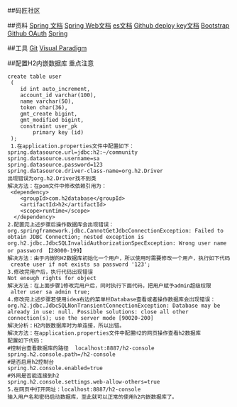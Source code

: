 ##码匠社区

##资料
[Spring 文档](https://spring.io/guides)
[Spring Web文档](https://spring.io/guides/gs/serving-web-content/)
[es文档](https://elasticsearch.cn/explore)
[Github deploy key文档](https://developer.github.com/v3/guides/managing-deploy-keys/#deploy-kys)
[Bootstrap](https://v3.bootcss.com/getting-started/)
[Github OAuth](https://developer.github.com/apps/building-oauth-apps/creating-an-oauth-app/)
[Spring](https://docs.spring.io/spring-boot/docs/)


##工具
[Git](https://git-scm.com/download)
[Visual Paradigm](https://www.visual-paradigm.com)


##配置H2内嵌数据库 重点注意
```
create table user
 (
 	id int auto_increment,
 	account_id varchar(100),
 	name varchar(50),
 	token char(36),
 	gmt_create bigint,
 	gmt_modified bigint,
 	constraint user_pk
 		primary key (id)
 );
 1.在application.properties文件中配置如下：
spring.datasource.url=jdbc:h2:~/community
spring.datasource.username=sa
spring.datasource.password=123
spring.datasource.driver-class-name=org.h2.Driver
出现错误为org.h2.Driver找不到类
解决方法：在pom文件中修改依赖引用为：
 <dependency>
    <groupId>com.h2database</groupId>
    <artifactId>h2</artifactId>
    <scope>runtime</scope>
  </dependency>
2.配置完上述步骤后操作数据库会出现错误：
org.springframework.jdbc.CannotGetJdbcConnectionException: Failed to obtain JDBC Connection; nested exception is org.h2.jdbc.JdbcSQLInvalidAuthorizationSpecException: Wrong user name or password 【28000-199】
解决方法：由于内嵌的H2数据库初始化一个用户，所以使用时需要修改一个用户，执行如下代码
 create user if not exists sa password '123';
3.修改完用户后，执行代码出现错误
Not enough rights for object
解决方法：在上面步骤1修改完用户后，同时执行下面代码，把用户赋予admin超级权限
 alter user sa admin true;
4.修改完上述步骤若使用idea右边的菜单栏Database查看或者操作数据库会出现错误：
org.h2.jdbc.JdbcSQLNonTransientConnectionException: Database may be already in use: null. Possible solutions: close all other connection(s); use the server mode [90020-200]
解决分析：H2内嵌数据库时为单连接，所以出错。
解决方法：在application.properties文件中配置H2的网页操作查看h2数据库
配置如下代码：
#控制台查看数据库的路径  localhost:8887/h2-console
spring.h2.console.path=/h2-console
#是否启用h2控制台
spring.h2.console.enabled=true
#外网是否能连接到h2
spring.h2.console.settings.web-allow-others=true
5.在网页中打开网址：localhost:8887/h2-console
输入用户名和密码启动数据库，至此就可以正常的使用h2内嵌数据库了。
```

